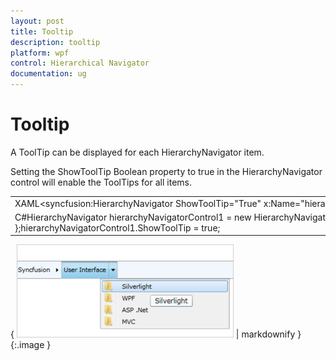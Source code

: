 ```yaml
---
layout: post
title: Tooltip
description: tooltip
platform: wpf
control: Hierarchical Navigator
documentation: ug
---
```


# Tooltip

A ToolTip can be displayed for each HierarchyNavigator item.

Setting the ShowToolTip Boolean property to true in the HierarchyNavigator control will enable the ToolTips for all items.

<table>
<tr>
<td>
XAML&lt;syncfusion:HierarchyNavigator ShowToolTip="True" x:Name="hierarchyNavigator1" /&gt;</td></tr>
<tr>
<td>
C#HierarchyNavigator hierarchyNavigatorControl1 = new HierarchyNavigator() { Height = 30 };hierarchyNavigatorControl1.ShowToolTip = true;</td></tr>
</table>


{ ![](Tooltip_images/Tooltip_img1.png) | markdownify }
{:.image }


